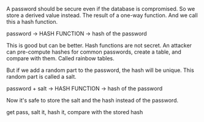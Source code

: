 ---
---

A password should be secure even if the database is compromised. So we store a derived value instead. The result of a one-way function. And we call this a hash function. 

password -> HASH FUNCTION -> hash of the password

This is good but can be better. Hash functions are not secret. An attacker can pre-compute hashes for common passwords, create a table, and compare with them. Called rainbow tables. 

But if we add a random part to the password, the hash will be unique. This random part is called a salt. 

password + salt -> HASH FUNCTION -> hash of the password

Now it's safe to store the salt and the hash instead of the password. 

get pass, salt it, hash it, compare with the stored hash


